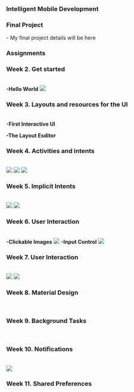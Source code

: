 <h3>Intelligent Mobile Development</h3>
<h3>Final Project</h3>
- My final project details will be here <br>
<h3>Assignments</h3>
<h3>Week 2. Get started </h3><br>
  <strong>-Hello World</strong>
<img src="https://github.com/jeymo2019/Hello-World/blob/master/Hello-world.png">

<h3>Week 3. Layouts and resources for the UI </h3><br>
  <strong>-First Interactive UI</strong>
 
  <strong>-The Layout Esditor</strong>
  
  
<h3>Week 4. Activities and intents</h3><br>
<img src="https://github.com/jeymo2019/Hello-World/blob/master/Two-activities1.png">
<img src="https://github.com/jeymo2019/Hello-World/blob/master/Two-activities2.png">
<img src="https://github.com/jeymo2019/Hello-World/blob/master/Two-activities3.png">

<h3>Week 5. Implicit Intents</h3><br>
<img src="https://github.com/jeymo2019/Hello-World/blob/master/implecit-intent.png">
<img src="https://github.com/jeymo2019/Hello-World/blob/master/implecit-intent1.png">

<h3>Week 6. User Interaction</h3><br>
<strong>-Clickable Images</strong>
 <img src="https://github.com/jeymo2019/Hello-World/blob/master/Droidcafe.png">
  <strong>-Input Control</strong>
<img src="https://github.com/jeymo2019/Hello-World/blob/master/DroidcafeInput.png">
<h3>Week 7. User Interaction</h3><br>
<img src="https://github.com/jeymo2019/Hello-World/blob/master/UserNavigation.png">
<img src="https://github.com/jeymo2019/Hello-World/blob/master/RecyclerView.png">

<h3>Week 8. Material Design</h3><br>


<h3>Week 9. Background Tasks</h3><br>


<h3>Week 10. Notifications</h3><br>
<img src="https://github.com/jeymo2019/Hello-World/blob/master/NotifyMe.png">

<h3>Week 11. Shared Preferences</h3><br>

